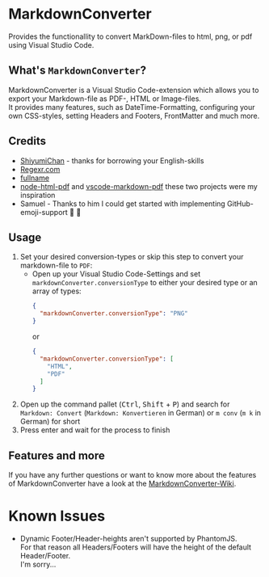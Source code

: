 # MarkdownConverter

Provides the functionallity to convert MarkDown-files to html, png, or pdf using Visual Studio Code.

## What's `MarkdownConverter`?

MarkdownConverter is a Visual Studio Code-extension which allows you to export your Markdown-file as PDF-, HTML or Image-files.  
It provides many features, such as DateTime-Formatting, configuring your own CSS-styles, setting Headers and Footers, FrontMatter and much more.

## Credits
 - [ShiyumiChan][Shiyu] - thanks for borrowing your English-skills
 - [Regexr.com][RegexR]
 - [fullname]
 - [node-html-pdf] and [vscode-markdown-pdf] these two projects were my inspiration
 - Samuel - Thanks to him I could get started with implementing GitHub-emoji-support :tada: :tada:

## Usage

 1. Set your desired conversion-types or skip this step to convert your markdown-file to `PDF`:
      - Open up your Visual Studio Code-Settings and set `markdownConverter.conversionType` to either your desired type or an array of types:  
        ```json
        {
          "markdownConverter.conversionType": "PNG"
        }
        ```
        or
        ```json
        {
          "markdownConverter.conversionType": [
            "HTML",
            "PDF"
          ]
        }
        ```
 2. Open up the command pallet (<kbd>Ctrl</kbd>, <kbd>Shift</kbd> + <kbd>P</kbd>) and search for `Markdown: Convert` (`Markdown: Konvertieren` in German) or `m conv` (`m k` in German) for short
 3. Press enter and wait for the process to finish

## Features and more

If you have any further questions or want to know more about the features of MarkdownConverter have a look at the [MarkdownConverter-Wiki][MarkdownConverterWiki].

# Known Issues

  - Dynamic Footer/Header-heights aren't supported by PhantomJS.  
    For that reason all Headers/Footers will have the height of the default Header/Footer.  
    I'm sorry...

<!--- References -->
[Shiyu]: https://shiyumichan.deviantart.com/
[RegexR]: http://regexr.com/
[fullname]: https://www.npmjs.com/package/fullname
[node-html-pdf]: https://github.com/marcbachmann/node-html-pdf
[vscode-markdown-pdf]: https://github.com/yzane/vscode-markdown-pdf
[MarkdownConverterWiki]: https://github.com/manuth/MarkdownConverter/wiki